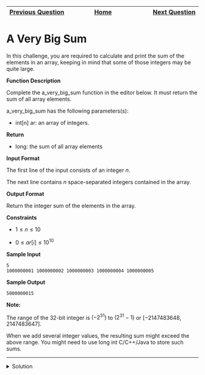 | <img width=1000>[Previous Question](https://github.com/Kevin-Lago/python-hackerrank-solutions/tree/main/src/)</img> | <img width=1000>[Home](https://github.com/Kevin-Lago/python-hackerrank-solutions)</img> | <img width=1000>[Next Question](https://github.com/Kevin-Lago/python-hackerrank-solutions/tree/main/src/)</img> |
|:---|:---:|---:|

# A Very Big Sum

In this challenge, you are required to calculate and print the sum of the elements in an array, keeping in mind that some of those integers may be quite large.

__Function Description__

Complete the a_very_big_sum function in the editor below. It must return the sum of all array elements.

a_very_big_sum has the following parameters(s):

- int[n] ar: an array of integers.

__Return__

- long: the sum of all array elements

__Input Format__

The first line of the input consists of an integer $n$.

The next line contains $n$ space-separated integers contained in the array.

__Output Format__

Return the integer sum of the elements in the array.

__Constraints__

- $1 \le n \le 10$

- $0 \le ar[i] \le 10^{10}$

__Sample Input__

```
5
1000000001 1000000002 1000000003 1000000004 1000000005
```

__Sample Output__

```
5000000015
```

__Note:__

The range of the 32-bit integer is $(-2^{31})$ to $(2^{31} - 1)$ or $[-2147483648, 2147483647]$.

When we add several integer values, the resulting sum might exceed the above range. You might need to use long int C/C++/Java to store such sums.

---

<details><summary>Solution</summary>
    
```python
import os


def a_very_big_sum(ar):
    return sum(ar)


if __name__ == '__main__':
    fptr = open(os.environ['OUTPUT_PATH'], 'w')

    n = int(input().strip())
    ar = list(map(int, input().rstrip().split()))

    result = a_very_big_sum(ar)
    fptr.write(str(result) + '\n')
    fptr.close()
```
</details>
